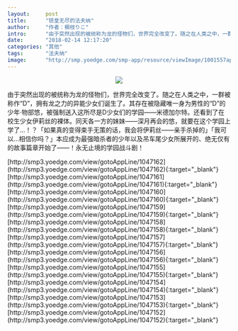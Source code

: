 ```yaml
---
layout:     post
title:      "铳皇无尽的法夫纳"
author:     "作者：梱枝りこ"
intro:      "由于突然出现的被统称为龙的怪物们，世界完全改变了。随之在人类之中，一群被称作“D”，拥有龙之力的异能少女们诞生了。其存在被隐藏唯一身为男性的“D”的少年·物部悠，被强制送入这所尽是D少女们的学园——米德加尔特。还看到了在校生少女伊莉丝的裸体。同天各一方的妹妹——深月再会的悠，就要在这个学园上学了...！？「如果真的变得束手无策的话，我会将伊莉丝——亲手杀掉的」「我可以...相信你吗？」本应成为最强暗杀者的少年以及吊车尾少女所展开的、绝无仅有的故事篇章开始了——！永无止境的学园战斗剧！"
date:       "2018-02-14 12:17:20"
categories: "其他"
tags:       "法夫纳"
image:      "http://smp.yoedge.com/smp-app/resource/viewImage/1001557appline.png"
---
```

<div style="text-align: center">
<p><img src="http://smp.yoedge.com/smp-app/resource/viewImage/1001557appline.png"/></p>
</div>
<p class="post-meta">
<span>由于突然出现的被统称为龙的怪物们，世界完全改变了。随之在人类之中，一群被称作“D”，拥有龙之力的异能少女们诞生了。其存在被隐藏唯一身为男性的“D”的少年·物部悠，被强制送入这所尽是D少女们的学园——米德加尔特。还看到了在校生少女伊莉丝的裸体。同天各一方的妹妹——深月再会的悠，就要在这个学园上学了...！？「如果真的变得束手无策的话，我会将伊莉丝——亲手杀掉的」「我可以...相信你吗？」本应成为最强暗杀者的少年以及吊车尾少女所展开的、绝无仅有的故事篇章开始了——！永无止境的学园战斗剧！</span>
</p>
[http://smp3.yoedge.com/view/gotoAppLine/1047162](http://smp3.yoedge.com/view/gotoAppLine/1047162){:target="_blank"}
[http://smp3.yoedge.com/view/gotoAppLine/1047161](http://smp3.yoedge.com/view/gotoAppLine/1047161){:target="_blank"}
[http://smp3.yoedge.com/view/gotoAppLine/1047160](http://smp3.yoedge.com/view/gotoAppLine/1047160){:target="_blank"}
[http://smp3.yoedge.com/view/gotoAppLine/1047159](http://smp3.yoedge.com/view/gotoAppLine/1047159){:target="_blank"}
[http://smp3.yoedge.com/view/gotoAppLine/1047158](http://smp3.yoedge.com/view/gotoAppLine/1047158){:target="_blank"}
[http://smp3.yoedge.com/view/gotoAppLine/1047157](http://smp3.yoedge.com/view/gotoAppLine/1047157){:target="_blank"}
[http://smp3.yoedge.com/view/gotoAppLine/1047156](http://smp3.yoedge.com/view/gotoAppLine/1047156){:target="_blank"}
[http://smp3.yoedge.com/view/gotoAppLine/1047155](http://smp3.yoedge.com/view/gotoAppLine/1047155){:target="_blank"}
[http://smp3.yoedge.com/view/gotoAppLine/1047154](http://smp3.yoedge.com/view/gotoAppLine/1047154){:target="_blank"}
[http://smp3.yoedge.com/view/gotoAppLine/1047153](http://smp3.yoedge.com/view/gotoAppLine/1047153){:target="_blank"}
[http://smp3.yoedge.com/view/gotoAppLine/1047152](http://smp3.yoedge.com/view/gotoAppLine/1047152){:target="_blank"}


